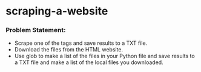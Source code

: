 # scraping-a-website

### Problem Statement:

- Scrape one of the tags and save results to a TXT file.
- Download the files from the HTML website.
- Use glob to make a list of the files in your Python file and save results to a TXT file and make a list of the local files you downloaded.
